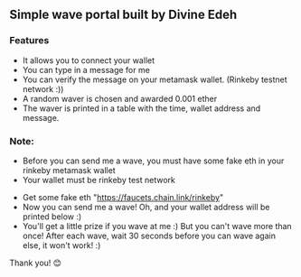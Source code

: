 ## Simple wave portal built by Divine Edeh
### Features
- It allows you to connect your wallet
- You can type in a message for me
- You can verify the message on your metamask wallet. (Rinkeby testnet network :))
- A random waver is chosen and awarded 0.001 ether
- The waver is printed in a table with the time, wallet address and message.

### Note:
- Before you can send me a wave, you must have some fake eth in your rinkeby metamask wallet
- Your wallet must be rinkeby test network</p>
- Get some fake eth "https://faucets.chain.link/rinkeby"
- Now you can send me a wave! Oh, and your wallet address will be printed below :)
- You'll get a little prize if you wave at me :) But you can't wave more than once! After each wave, wait 30 seconds before you can wave again else, it won't work! :)

Thank you! 😊
